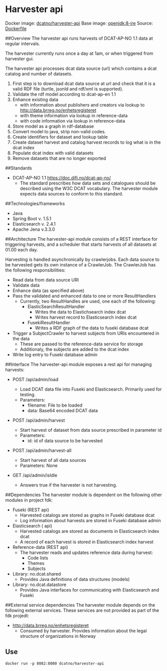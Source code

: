 # Harvester api

Docker image: [dcatno/harvester-api](https://hub.docker.com/r/dcatno/harvester-api/)
Base image: [openjdk:8-jre](https://hub.docker.com/_/openjdk/)
Source: [Dockerfile](https://github.com/Altinn/fdk/blob/master/applications/harvester-api/src/main/docker/Dockerfile)

##Overview
The harvester api runs harvests of DCAT-AP-NO 1.1 data at regular intervals.

The harvester currently runs once a day at 1am, or when triggered from harvester gui.

The harvester api processes dcat data source (url) which contains a dcat catalog and number of datasets.

1) First step is to download dcat data source at url and check that it is a valid RDF file (turtle, jsonld and rdf/xml is supported).
2) Validate the rdf model according to dcat-ap-en 1.1
3) Enhance existing data
   - with information about publishers and creators via lookup to http://data.brreg.no/enhetsregisteret
   - with theme information via lookup in reference-data 
   - with code information via lookup in reference-data 
4) Store model as a graph in rdf-database
5) Convert model to java, strip non-valid codes.
6) Create identifiers for dataset and lookup table
7) Create dataset harvest and catalog harvest records to log what is in the dcat index
8) Populate dcat index with valid datasets
9) Remove datasets that are no longer exported 

##Standards
* DCAT-AP-NO 1.1 https://doc.difi.no/dcat-ap-no/
    * The standard prescribes how data sets and catalogues should be described
      using the W3C DCAT vocabulary. The harvester module expects data sources
      to conform to this standard.

##Technologies/frameworks
* Java
* Spring Boot v. 1.5.1
* Elasticsearch v. 2.4.1
* Apache Jena v.3.3.0

##Architecture
The harvester-api module consists of a REST interface for triggering harvests,
and a scheduler that starts harvests of all datasets at 01.00 each day.

Harvesting is handled asynchronically by crawlerjobs.
Each data source to be harvested gets its own instance of a CrawlerJob.
The CrawlerJob has the following responsibilities:
* Read data from data source URI
* Validate data
* Enhance data (as specified above)
* Pass the validated and enhanced data to one or more ResultHandlers
    * Currently, two ResultHandles are used, one each of the following:
        * ElasticSearchResultHandler
            * Writes the data to Elastichsearch index dcat
            * Writes harvest record to Elasticsearch index dcat
        * FusekiResultHandler
            * Writes a RDF graph of the data to fuseki database dcat
* Trigger a SubjectCrawler to harvest subjects  from URIs encountered in the data
    * These are passed to the reference-data service for storage
    * Additionaly, the subjects are added to the dcat index
* Write log entry to Fuseki database admin


##Interface
The harvester-api module exposes a rest api for managing harvests:
* POST /api/admin/load
    * Load DCAT data file into Fuseki and Elasticsearch. Primarily used for testing.
    * Parameters: 
	    * filename: File to be loaded
	    * data: Base64 encoded DCAT data
	
* POST /api/admin/harvest
    * Start harvest of dataset from data source prescribed in parameter id
    * Parameters:
	    * id: id of data source to be harvested
	
* POST /api/admin/harvest-all
    * Start harvest of all data sources
    * Parameters: None

* GET /api/admin/isIdle
    * Answers true if the harvester is not harvesting.

##Dependencies
The harvester module is dependent on the following other modules in project fdk:
* Fuseki (REST api)
    * Harvested catalogs are stored as graphs in Fuseki database dcat
    * Log information about harvests are stored in Fuseki database admin
* Elasticsearch ( api)
    * Harvested catalogs are stored as documents in Elasticsearch index dcat
    * A record of each harvest is stored in Elasticsearch index harvest
* Reference-data (REST api)
    * The harvester reads and updates reference data during harvest:
        * Code lists
        * Themes
        * Subjects
* Library: no.dcat.shared
    * Provides Java definitions of data structures (models)
* Library: no.dcat.datastore
    * Provides Java interfaces for communicating with Elasticsearch and Fuseki

##External service dependencies
The harvester module depends on the following external services.
These services are not provided as part of the fdk projedt:
* http://data.brreg.no/enhetsregisteret
    * Consumed by harvester. Provides information about the
      legal structure of organizations in Norway

## Use

`docker run -p 8082:8080 dcatno/harvester-api`